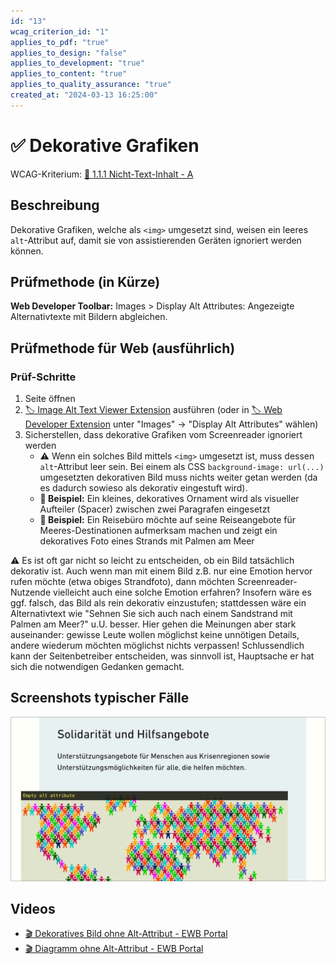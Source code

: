 ```yaml
---
id: "13"
wcag_criterion_id: "1"
applies_to_pdf: "true"
applies_to_design: "false"
applies_to_development: "true"
applies_to_content: "true"
applies_to_quality_assurance: "true"
created_at: "2024-03-13 16:25:00"
---
```


# ✅ Dekorative Grafiken

WCAG-Kriterium: [📜 1.1.1 Nicht-Text-Inhalt - A](..)

## Beschreibung

Dekorative Grafiken, welche als `<img>` umgesetzt sind, weisen ein leeres `alt`-Attribut auf, damit sie von assistierenden Geräten ignoriert werden können.

## Prüfmethode (in Kürze)

**Web Developer Toolbar:** Images > Display Alt Attributes: Angezeigte Alternativtexte mit Bildern abgleichen.

## Prüfmethode für Web (ausführlich)

### Prüf-Schritte

1. Seite öffnen
1. [🏷️ Image Alt Text Viewer Extension](/de/tags/werkzeuge/extensions/image-alt-text-viewer-extension) ausführen (oder in [🏷️ Web Developer Extension](/de/tags/werkzeuge/extensions/web-developer-extension) unter "Images" → "Display Alt Attributes" wählen)
1. Sicherstellen, dass dekorative Grafiken vom Screenreader ignoriert werden
    - ⚠️ Wenn ein solches Bild mittels `<img>` umgesetzt ist, muss dessen `alt`-Attribut leer sein. Bei einem als CSS `background-image: url(...)` umgesetzten dekorativen Bild muss nichts weiter getan werden (da es dadurch sowieso als dekorativ eingestuft wird).
    - **🙂 Beispiel:** Ein kleines, dekoratives Ornament wird als visueller Aufteiler (Spacer) zwischen zwei Paragrafen eingesetzt
    - **🙂 Beispiel:** Ein Reisebüro möchte auf seine Reiseangebote für Meeres-Destinationen aufmerksam machen und zeigt ein dekoratives Foto eines Strands mit Palmen am Meer

⚠️ Es ist oft gar nicht so leicht zu entscheiden, ob ein Bild tatsächlich dekorativ ist. Auch wenn man mit einem Bild z.B. nur eine Emotion hervor rufen möchte (etwa obiges Strandfoto), dann möchten Screenreader-Nutzende vielleicht auch eine solche Emotion erfahren? Insofern wäre es ggf. falsch, das Bild als rein dekorativ einzustufen; stattdessen wäre ein Alternativtext wie "Sehnen Sie sich auch nach einem Sandstrand mit Palmen am Meer?" u.U. besser. Hier gehen die Meinungen aber stark auseinander: gewisse Leute wollen möglichst keine unnötigen Details, andere wiederum möchten möglichst nichts verpassen! Schlussendlich kann der Seitenbetreiber entscheiden, was sinnvoll ist, Hauptsache er hat sich die notwendigen Gedanken gemacht.

## Screenshots typischer Fälle

![Dekorative Grafik](images/dekorative-grafik.png)

## Videos

- [🎬 Dekoratives Bild ohne Alt-Attribut - EWB Portal](/videos/dekoratives-bild-ohne-alt-attribut-ewb-portal)
- [🎬 Diagramm ohne Alt-Attribut - EWB Portal](/videos/diagramm-ohne-alt-attribut-ewb-portal)